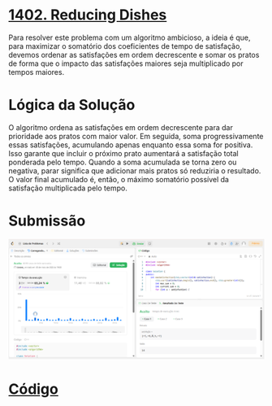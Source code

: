 # [1402. Reducing Dishes](https://leetcode.com/problems/reducing-dishes/description/)

Para resolver este problema com um algoritmo ambicioso, a ideia é que, para maximizar o somatório dos coeficientes de tempo de satisfação, devemos ordenar as satisfações em ordem decrescente e somar os pratos de forma que o impacto das satisfações maiores seja multiplicado por tempos maiores.

# Lógica da Solução 

O algoritmo ordena as satisfações em ordem decrescente para dar prioridade aos pratos com maior valor. Em seguida, soma progressivamente essas satisfações, acumulando apenas enquanto essa soma for positiva. Isso garante que incluir o próximo prato aumentará a satisfação total ponderada pelo tempo. Quando a soma acumulada se torna zero ou negativa, parar significa que adicionar mais pratos só reduziria o resultado. O valor final acumulado é, então, o máximo somatório possível da satisfação multiplicada pelo tempo.

# Submissão

![alt text](/assets/1402_submit.png)

# [Código](./reducing_Dishes.cpp)